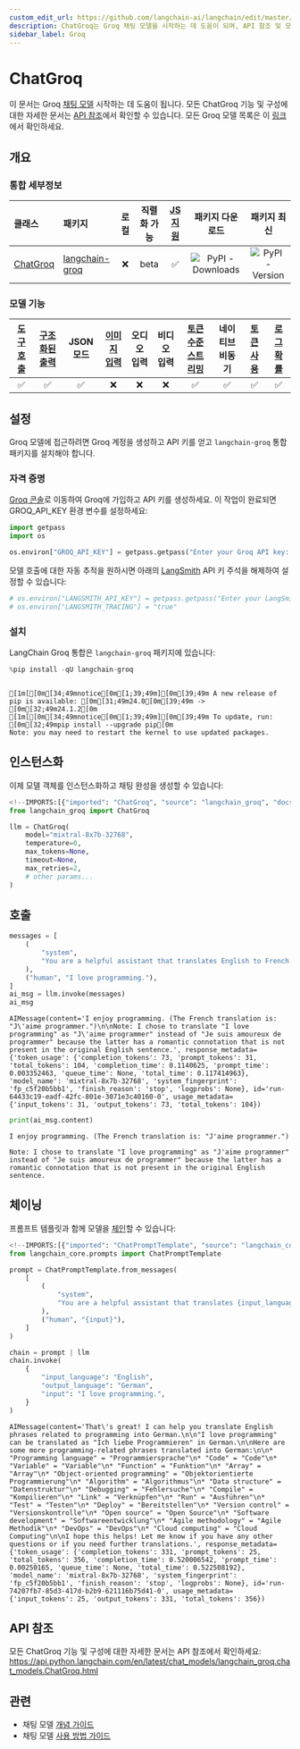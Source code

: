 ```yaml
---
custom_edit_url: https://github.com/langchain-ai/langchain/edit/master/docs/docs/integrations/chat/groq.ipynb
description: ChatGroq는 Groq 채팅 모델을 시작하는 데 도움이 되며, API 참조 및 모델 목록에 대한 링크를 제공합니다.
sidebar_label: Groq
---
```


# ChatGroq

이 문서는 Groq [채팅 모델](../../concepts.mdx#chat-models) 시작하는 데 도움이 됩니다. 모든 ChatGroq 기능 및 구성에 대한 자세한 문서는 [API 참조](https://api.python.langchain.com/en/latest/chat_models/langchain_groq.chat_models.ChatGroq.html)에서 확인할 수 있습니다. 모든 Groq 모델 목록은 이 [링크](https://console.groq.com/docs/models)에서 확인하세요.

## 개요
### 통합 세부정보

| 클래스 | 패키지 | 로컬 | 직렬화 가능 | [JS 지원](https://js.langchain.com/v0.2/docs/integrations/chat/groq) | 패키지 다운로드 | 패키지 최신 |
| :--- | :--- | :---: | :---: |  :---: | :---: | :---: |
| [ChatGroq](https://api.python.langchain.com/en/latest/chat_models/langchain_groq.chat_models.ChatGroq.html) | [langchain-groq](https://api.python.langchain.com/en/latest/groq_api_reference.html) | ❌ | beta | ✅ | ![PyPI - Downloads](https://img.shields.io/pypi/dm/langchain-groq?style=flat-square&label=%20) | ![PyPI - Version](https://img.shields.io/pypi/v/langchain-groq?style=flat-square&label=%20) |

### 모델 기능
| [도구 호출](../../how_to/tool_calling.md) | [구조화된 출력](../../how_to/structured_output.md) | JSON 모드 | [이미지 입력](../../how_to/multimodal_inputs.md) | 오디오 입력 | 비디오 입력 | [토큰 수준 스트리밍](../../how_to/chat_streaming.md) | 네이티브 비동기 | [토큰 사용](../../how_to/chat_token_usage_tracking.md) | [로그 확률](../../how_to/logprobs.md) |
| :---: | :---: | :---: | :---: |  :---: | :---: | :---: | :---: | :---: | :---: |
| ✅ | ✅ | ✅ | ❌ | ❌ | ❌ | ✅ | ✅ | ✅ | ✅ | 

## 설정

Groq 모델에 접근하려면 Groq 계정을 생성하고 API 키를 얻고 `langchain-groq` 통합 패키지를 설치해야 합니다.

### 자격 증명

[Groq 콘솔](https://console.groq.com/keys)로 이동하여 Groq에 가입하고 API 키를 생성하세요. 이 작업이 완료되면 GROQ_API_KEY 환경 변수를 설정하세요:

```python
import getpass
import os

os.environ["GROQ_API_KEY"] = getpass.getpass("Enter your Groq API key: ")
```


모델 호출에 대한 자동 추적을 원하시면 아래의 [LangSmith](https://docs.smith.langchain.com/) API 키 주석을 해제하여 설정할 수 있습니다:

```python
# os.environ["LANGSMITH_API_KEY"] = getpass.getpass("Enter your LangSmith API key: ")
# os.environ["LANGSMITH_TRACING"] = "true"
```


### 설치

LangChain Groq 통합은 `langchain-groq` 패키지에 있습니다:

```python
%pip install -qU langchain-groq
```

```output

[1m[[0m[34;49mnotice[0m[1;39;49m][0m[39;49m A new release of pip is available: [0m[31;49m24.0[0m[39;49m -> [0m[32;49m24.1.2[0m
[1m[[0m[34;49mnotice[0m[1;39;49m][0m[39;49m To update, run: [0m[32;49mpip install --upgrade pip[0m
Note: you may need to restart the kernel to use updated packages.
```

## 인스턴스화

이제 모델 객체를 인스턴스화하고 채팅 완성을 생성할 수 있습니다:

```python
<!--IMPORTS:[{"imported": "ChatGroq", "source": "langchain_groq", "docs": "https://api.python.langchain.com/en/latest/chat_models/langchain_groq.chat_models.ChatGroq.html", "title": "ChatGroq"}]-->
from langchain_groq import ChatGroq

llm = ChatGroq(
    model="mixtral-8x7b-32768",
    temperature=0,
    max_tokens=None,
    timeout=None,
    max_retries=2,
    # other params...
)
```


## 호출

```python
messages = [
    (
        "system",
        "You are a helpful assistant that translates English to French. Translate the user sentence.",
    ),
    ("human", "I love programming."),
]
ai_msg = llm.invoke(messages)
ai_msg
```


```output
AIMessage(content='I enjoy programming. (The French translation is: "J\'aime programmer.")\n\nNote: I chose to translate "I love programming" as "J\'aime programmer" instead of "Je suis amoureux de programmer" because the latter has a romantic connotation that is not present in the original English sentence.', response_metadata={'token_usage': {'completion_tokens': 73, 'prompt_tokens': 31, 'total_tokens': 104, 'completion_time': 0.1140625, 'prompt_time': 0.003352463, 'queue_time': None, 'total_time': 0.117414963}, 'model_name': 'mixtral-8x7b-32768', 'system_fingerprint': 'fp_c5f20b5bb1', 'finish_reason': 'stop', 'logprobs': None}, id='run-64433c19-eadf-42fc-801e-3071e3c40160-0', usage_metadata={'input_tokens': 31, 'output_tokens': 73, 'total_tokens': 104})
```


```python
print(ai_msg.content)
```

```output
I enjoy programming. (The French translation is: "J'aime programmer.")

Note: I chose to translate "I love programming" as "J'aime programmer" instead of "Je suis amoureux de programmer" because the latter has a romantic connotation that is not present in the original English sentence.
```

## 체이닝

프롬프트 템플릿과 함께 모델을 [체인](../../how_to/sequence.md)할 수 있습니다:

```python
<!--IMPORTS:[{"imported": "ChatPromptTemplate", "source": "langchain_core.prompts", "docs": "https://api.python.langchain.com/en/latest/prompts/langchain_core.prompts.chat.ChatPromptTemplate.html", "title": "ChatGroq"}]-->
from langchain_core.prompts import ChatPromptTemplate

prompt = ChatPromptTemplate.from_messages(
    [
        (
            "system",
            "You are a helpful assistant that translates {input_language} to {output_language}.",
        ),
        ("human", "{input}"),
    ]
)

chain = prompt | llm
chain.invoke(
    {
        "input_language": "English",
        "output_language": "German",
        "input": "I love programming.",
    }
)
```


```output
AIMessage(content='That\'s great! I can help you translate English phrases related to programming into German.\n\n"I love programming" can be translated as "Ich liebe Programmieren" in German.\n\nHere are some more programming-related phrases translated into German:\n\n* "Programming language" = "Programmiersprache"\n* "Code" = "Code"\n* "Variable" = "Variable"\n* "Function" = "Funktion"\n* "Array" = "Array"\n* "Object-oriented programming" = "Objektorientierte Programmierung"\n* "Algorithm" = "Algorithmus"\n* "Data structure" = "Datenstruktur"\n* "Debugging" = "Fehlersuche"\n* "Compile" = "Kompilieren"\n* "Link" = "Verknüpfen"\n* "Run" = "Ausführen"\n* "Test" = "Testen"\n* "Deploy" = "Bereitstellen"\n* "Version control" = "Versionskontrolle"\n* "Open source" = "Open Source"\n* "Software development" = "Softwareentwicklung"\n* "Agile methodology" = "Agile Methodik"\n* "DevOps" = "DevOps"\n* "Cloud computing" = "Cloud Computing"\n\nI hope this helps! Let me know if you have any other questions or if you need further translations.', response_metadata={'token_usage': {'completion_tokens': 331, 'prompt_tokens': 25, 'total_tokens': 356, 'completion_time': 0.520006542, 'prompt_time': 0.00250165, 'queue_time': None, 'total_time': 0.522508192}, 'model_name': 'mixtral-8x7b-32768', 'system_fingerprint': 'fp_c5f20b5bb1', 'finish_reason': 'stop', 'logprobs': None}, id='run-74207fb7-85d3-417d-b2b9-621116b75d41-0', usage_metadata={'input_tokens': 25, 'output_tokens': 331, 'total_tokens': 356})
```


## API 참조

모든 ChatGroq 기능 및 구성에 대한 자세한 문서는 API 참조에서 확인하세요: https://api.python.langchain.com/en/latest/chat_models/langchain_groq.chat_models.ChatGroq.html

## 관련

- 채팅 모델 [개념 가이드](/docs/concepts/#chat-models)
- 채팅 모델 [사용 방법 가이드](/docs/how_to/#chat-models)